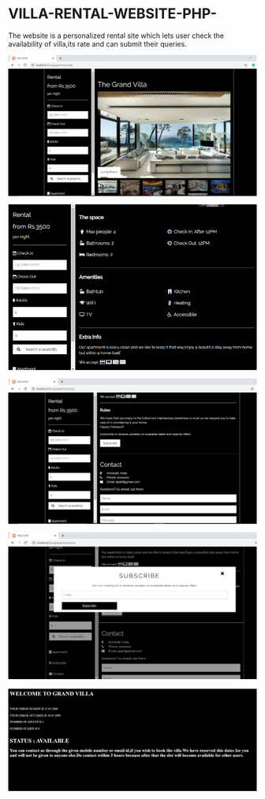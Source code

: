 # VILLA-RENTAL-WEBSITE-PHP-
The website is a personalized rental site which lets user check the availability of villa,its rate and can submit their queries. 

![Image](https://github.com/muskanpunyani/VILLA-RENTAL-WEBSITE-PHP-/blob/master/IMAGES/Screenshot%20(182).png)


![Image](https://github.com/muskanpunyani/VILLA-RENTAL-WEBSITE-PHP-/blob/master/IMAGES/Screenshot%20(164).png)



![Image](https://github.com/muskanpunyani/VILLA-RENTAL-WEBSITE-PHP-/blob/master/IMAGES/Screenshot%20(342).png)



![Image](https://github.com/muskanpunyani/VILLA-RENTAL-WEBSITE-PHP-/blob/master/IMAGES/Screenshot%20(343).png)


![Image](https://github.com/muskanpunyani/VILLA-RENTAL-WEBSITE-PHP-/blob/master/IMAGES/Screenshot%20(344).png)
